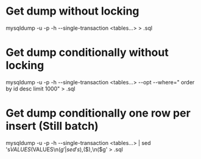 # Get dump without locking
mysqldump -u<user> -p<password> -h<host> --single-transaction <database> <tables...> > <filename>.sql


# Get dump conditionally without locking 
mysqldump -u<user> -p<password> -h<host> --single-transaction <database> <tables...> --opt --where="<condition> order by id desc limit 1000" > <filename>.sql



# Get dump conditionally one row per insert (Still batch)
mysqldump -u<user> -p<password> -h<host> --single-transaction <database> <tables...> | sed 's$VALUES ($VALUES\n($g' | sed 's$),($),\n($g' > <filename>.sql


